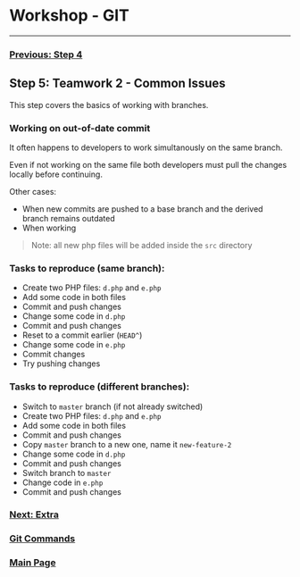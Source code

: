 # Workshop - GIT
---

### [Previous: Step 4](step-4.md)

## Step 5: Teamwork 2 - Common Issues

This step covers the basics of working with branches.

### Working on out-of-date commit

It often happens to developers to work simultanously on the same branch.

Even if not working on the same file both developers must pull the changes locally before continuing.

Other cases:
* When new commits are pushed to a base branch and the derived branch remains outdated
* When working

> Note: all new php files will be added inside the `src` directory

### Tasks to reproduce (same branch):
* Create two PHP files: `d.php` and `e.php`
* Add some code in both files
* Commit and push changes
* Change some code in `d.php`
* Commit and push changes
* Reset to a commit earlier (`HEAD^`)
* Change some code in `e.php`
* Commit changes
* Try pushing changes

### Tasks to reproduce (different branches):
* Switch to `master` branch (if not already switched)
* Create two PHP files: `d.php` and `e.php`
* Add some code in both files
* Commit and push changes
* Copy `master` branch to a new one, name it `new-feature-2`
* Change some code in `d.php`
* Commit and push changes 
* Switch branch to `master`
* Change code in `e.php`
* Commit and push changes

### [Next: Extra](extra.md)

### [Git Commands](git-commands.md)
### [Main Page](README.md)
